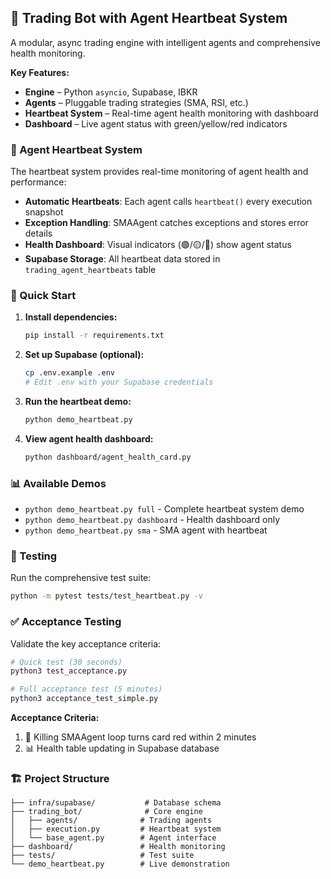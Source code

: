 ## 🤖 Trading Bot with Agent Heartbeat System

A modular, async trading engine with intelligent agents and comprehensive health monitoring.

**Key Features:**
* **Engine** – Python `asyncio`, Supabase, IBKR
* **Agents** – Pluggable trading strategies (SMA, RSI, etc.)
* **Heartbeat System** – Real-time agent health monitoring with dashboard
* **Dashboard** – Live agent status with green/yellow/red indicators

### 🏥 Agent Heartbeat System

The heartbeat system provides real-time monitoring of agent health and performance:

- **Automatic Heartbeats**: Each agent calls `heartbeat()` every execution snapshot
- **Exception Handling**: SMAAgent catches exceptions and stores error details
- **Health Dashboard**: Visual indicators (🟢/🟡/🔴) show agent status
- **Supabase Storage**: All heartbeat data stored in `trading_agent_heartbeats` table

### 🚀 Quick Start

1. **Install dependencies:**
   ```bash
   pip install -r requirements.txt
   ```

2. **Set up Supabase (optional):**
   ```bash
   cp .env.example .env
   # Edit .env with your Supabase credentials
   ```

3. **Run the heartbeat demo:**
   ```bash
   python demo_heartbeat.py
   ```

4. **View agent health dashboard:**
   ```bash
   python dashboard/agent_health_card.py
   ```

### 📊 Available Demos

- `python demo_heartbeat.py full` - Complete heartbeat system demo
- `python demo_heartbeat.py dashboard` - Health dashboard only
- `python demo_heartbeat.py sma` - SMA agent with heartbeat

### 🧪 Testing

Run the comprehensive test suite:
```bash
python -m pytest tests/test_heartbeat.py -v
```

### ✅ Acceptance Testing

Validate the key acceptance criteria:

```bash
# Quick test (30 seconds)
python3 test_acceptance.py

# Full acceptance test (5 minutes)
python3 acceptance_test_simple.py
```

**Acceptance Criteria:**
1. 🔴 Killing SMAAgent loop turns card red within 2 minutes
2. 📊 Health table updating in Supabase database

### 🏗️ Project Structure

```
├── infra/supabase/           # Database schema
├── trading_bot/              # Core engine
│   ├── agents/              # Trading agents
│   ├── execution.py         # Heartbeat system
│   └── base_agent.py        # Agent interface
├── dashboard/               # Health monitoring
├── tests/                   # Test suite
└── demo_heartbeat.py        # Live demonstration
```